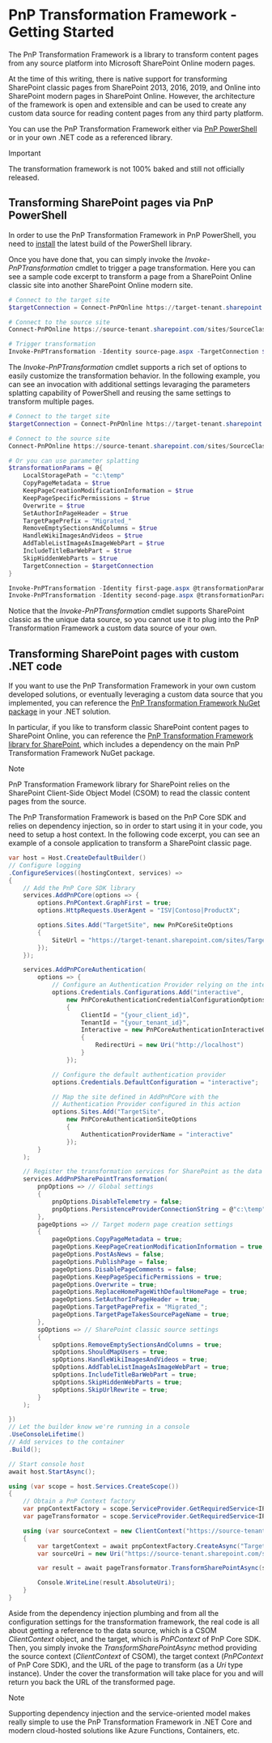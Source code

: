 # PnP Transformation Framework - Getting Started

The PnP Transformation Framework is a library to transform content pages from any source platform into Microsoft SharePoint Online modern pages.

At the time of this writing, there is native support for transforming SharePoint classic pages from SharePoint 2013, 2016, 2019, and Online into SharePoint modern pages in SharePoint Online. However, the architecture of the framework is open and extensible
and can be used to create any custom data source for reading content pages from any third party platform.

You can use the PnP Transformation Framework either via [PnP PowerShell](https://github.com/pnp/powershell) or in your own .NET code as a referenced library.

> [!Important]
> The transformation framework is not 100% baked and still not officially released.

## Transforming SharePoint pages via PnP PowerShell

In order to use the PnP Transformation Framework in PnP PowerShell, you need to [install](https://pnp.github.io/powershell/#getting-up-and-running) the latest build of the PowerShell library. 

Once you have done that, you can simply invoke the *Invoke-PnPTransformation* cmdlet to trigger a page transformation.
Here you can see a sample code excerpt to transform a page from a SharePoint Online classic site into another SharePoint Online modern site.

```powershell
# Connect to the target site
$targetConnection = Connect-PnPOnline https://target-tenant.sharepoint.com/sites/TargetModernSite/ -ReturnConnection

# Connect to the source site
Connect-PnPOnline https://source-tenant.sharepoint.com/sites/SourceClassicSite/

# Trigger transformation
Invoke-PnPTransformation -Identity source-page.aspx -TargetConnection $targetConnection
```

The *Invoke-PnPTransformation* cmdlet supports a rich set of options to easily customize the transformation behavior. In the following example, you can see an invocation with additional settings levaraging the parameters splatting capability of PowerShell and reusing the same settings to transform multiple pages.

```powershell
# Connect to the target site
$targetConnection = Connect-PnPOnline https://target-tenant.sharepoint.com/sites/TargetModernSite/ -ReturnConnection

# Connect to the source site
Connect-PnPOnline https://source-tenant.sharepoint.com/sites/SourceClassicSite/

# Or you can use parameter splatting
$transformationParams = @{ 
    LocalStoragePath = "c:\temp"
    CopyPageMetadata = $true
    KeepPageCreationModificationInformation = $true
    KeepPageSpecificPermissions = $true
    Overwrite = $true
    SetAuthorInPageHeader = $true
    TargetPagePrefix = "Migrated_"
    RemoveEmptySectionsAndColumns = $true
    HandleWikiImagesAndVideos = $true
    AddTableListImageAsImageWebPart = $true
    IncludeTitleBarWebPart = $true
    SkipHiddenWebParts = $true
    TargetConnection = $targetConnection
}

Invoke-PnPTransformation -Identity first-page.aspx @transformationParams
Invoke-PnPTransformation -Identity second-page.aspx @transformationParams
```
Notice that the *Invoke-PnPTransformation* cmdlet supports SharePoint classic as the unique data source, so you cannot use it to plug into the PnP Transformation Framework a custom data source of your own. 

## Transforming SharePoint pages with custom .NET code

If you want to use the PnP Transformation Framework in your own custom developed solutions, or eventually leveraging a custom data source that you implemented, you can reference the [PnP Transformation Framework NuGet package](https://www.nuget.org/packages/PnP.Core.Transformation/) in your .NET solution. 

In particular, if you like to transform classic SharePoint content pages to SharePoint Online, you can reference the [PnP Transformation Framework library for SharePoint](https://www.nuget.org/packages/PnP.Core.Transformation.SharePoint/), which includes a dependency on the main PnP Transformation Framework NuGet package.

> [!Note]
> PnP Transformation Framework library for SharePoint relies on the SharePoint Client-Side Object Model (CSOM) to read the classic content pages from the source.

The PnP Transformation Framework is based on the PnP Core SDK and relies on dependency injection, so in order to start using it in your code, you need to setup a host context. In the following code excerpt, you can see an example of a console application to transform a SharePoint classic page.

```csharp
var host = Host.CreateDefaultBuilder()
// Configure logging
.ConfigureServices((hostingContext, services) =>
{
    // Add the PnP Core SDK library
    services.AddPnPCore(options => {
        options.PnPContext.GraphFirst = true;
        options.HttpRequests.UserAgent = "ISV|Contoso|ProductX";

        options.Sites.Add("TargetSite", new PnPCoreSiteOptions
        {
            SiteUrl = "https://target-tenant.sharepoint.com/sites/TargetModernSite/"
        });
    });

    services.AddPnPCoreAuthentication(
        options => {
            // Configure an Authentication Provider relying on the interactive authentication
            options.Credentials.Configurations.Add("interactive",
                new PnPCoreAuthenticationCredentialConfigurationOptions
                {
                    ClientId = "{your_client_id}",
                    TenantId = "{your_tenant_id}",
                    Interactive = new PnPCoreAuthenticationInteractiveOptions
                    {
                        RedirectUri = new Uri("http://localhost")
                    }
                });

            // Configure the default authentication provider
            options.Credentials.DefaultConfiguration = "interactive";

            // Map the site defined in AddPnPCore with the 
            // Authentication Provider configured in this action
            options.Sites.Add("TargetSite",
                new PnPCoreAuthenticationSiteOptions
                {
                    AuthenticationProviderName = "interactive"
                });
        }
    );

    // Register the transformation services for SharePoint as the data source
    services.AddPnPSharePointTransformation(
        pnpOptions => // Global settings
        {
            pnpOptions.DisableTelemetry = false;
            pnpOptions.PersistenceProviderConnectionString = @"c:\temp";
        },
        pageOptions => // Target modern page creation settings
        {
            pageOptions.CopyPageMetadata = true;
            pageOptions.KeepPageCreationModificationInformation = true;
            pageOptions.PostAsNews = false;
            pageOptions.PublishPage = false;
            pageOptions.DisablePageComments = false;
            pageOptions.KeepPageSpecificPermissions = true;
            pageOptions.Overwrite = true;
            pageOptions.ReplaceHomePageWithDefaultHomePage = true;
            pageOptions.SetAuthorInPageHeader = true;
            pageOptions.TargetPagePrefix = "Migrated_";
            pageOptions.TargetPageTakesSourcePageName = true;
        },
        spOptions => // SharePoint classic source settings
        {
            spOptions.RemoveEmptySectionsAndColumns = true;
            spOptions.ShouldMapUsers = true;
            spOptions.HandleWikiImagesAndVideos = true;
            spOptions.AddTableListImageAsImageWebPart = true;
            spOptions.IncludeTitleBarWebPart = true;
            spOptions.SkipHiddenWebParts = true;
            spOptions.SkipUrlRewrite = true;
        }
    );

})
// Let the builder know we're running in a console
.UseConsoleLifetime()
// Add services to the container
.Build();

// Start console host
await host.StartAsync();

using (var scope = host.Services.CreateScope())
{
    // Obtain a PnP Context factory
    var pnpContextFactory = scope.ServiceProvider.GetRequiredService<IPnPContextFactory>();
    var pageTransformator = scope.ServiceProvider.GetRequiredService<IPageTransformator>();

    using (var sourceContext = new ClientContext("https://source-tenant.sharepoint.com/sites/SourceClassicSite/"))
    {
        var targetContext = await pnpContextFactory.CreateAsync("TargetSite");
        var sourceUri = new Uri("https://source-tenant.sharepoint.com/sites/SourceClassicSite/sitepages/source-page.aspx");

        var result = await pageTransformator.TransformSharePointAsync(sourceContext, targetContext, sourceUri);

        Console.WriteLine(result.AbsoluteUri);
    }
}
```

Aside from the dependency injection plumbing and from all the configuration settings for the transformation framework, the real code is all about getting a reference to the data source, which is a CSOM *ClientContext* object, and the target, which is *PnPContext* of PnP Core SDK. Then, you simply invoke the *TransformSharePointAsync* method providing the source context (*ClientContext* of CSOM), the target context (*PnPContext* of PnP Core SDK), and the URL of the page to transform (as a *Uri* type instance). Under the cover the transformation will take place for you and will return you back the URL of the transformed page.

> [!Note]
> Supporting dependency injection and the service-oriented model makes really simple to use the PnP Transformation Framework in .NET Core and modern cloud-hosted solutions like Azure Functions, Containers, etc.
